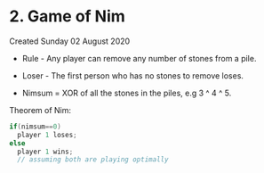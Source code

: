 # 2. Game of Nim
Created Sunday 02 August 2020


* Rule - Any player can remove any number of stones from a pile.
* Loser - The first person who has no stones to remove loses.



* Nimsum = XOR of all the stones in the piles, e.g 3 ^ 4 ^ 5.


Theorem of Nim:
```c++
if(nimsum==0)
  player 1 loses;
else
  player 1 wins;
  // assuming both are playing optimally
```

